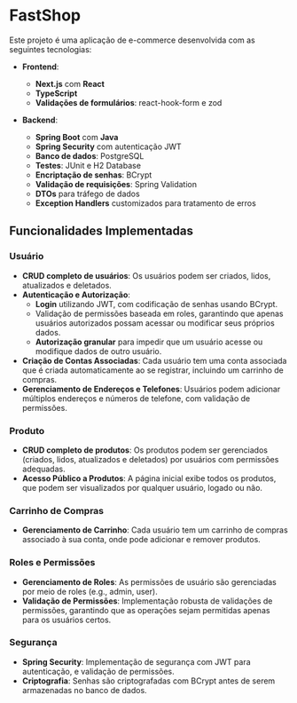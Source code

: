 # FastShop

Este projeto é uma aplicação de e-commerce desenvolvida com as seguintes tecnologias:

- **Frontend**: 
  - **Next.js** com **React**
  - **TypeScript**
  - **Validações de formulários**: react-hook-form e zod

- **Backend**: 
  - **Spring Boot** com **Java**
  - **Spring Security** com autenticação JWT
  - **Banco de dados**: PostgreSQL
  - **Testes**: JUnit e H2 Database
  - **Encriptação de senhas**: BCrypt
  - **Validação de requisições**: Spring Validation
  - **DTOs** para tráfego de dados
  - **Exception Handlers** customizados para tratamento de erros

## Funcionalidades Implementadas

### Usuário
- **CRUD completo de usuários**: Os usuários podem ser criados, lidos, atualizados e deletados. 
- **Autenticação e Autorização**:
  - **Login** utilizando JWT, com codificação de senhas usando BCrypt.
  - Validação de permissões baseada em roles, garantindo que apenas usuários autorizados possam acessar ou modificar seus próprios dados.
  - **Autorização granular** para impedir que um usuário acesse ou modifique dados de outro usuário.
- **Criação de Contas Associadas**: Cada usuário tem uma conta associada que é criada automaticamente ao se registrar, incluindo um carrinho de compras.
- **Gerenciamento de Endereços e Telefones**: Usuários podem adicionar múltiplos endereços e números de telefone, com validação de permissões.

### Produto
- **CRUD completo de produtos**: Os produtos podem ser gerenciados (criados, lidos, atualizados e deletados) por usuários com permissões adequadas.
- **Acesso Público a Produtos**: A página inicial exibe todos os produtos, que podem ser visualizados por qualquer usuário, logado ou não.

### Carrinho de Compras
- **Gerenciamento de Carrinho**: Cada usuário tem um carrinho de compras associado à sua conta, onde pode adicionar e remover produtos.

### Roles e Permissões
- **Gerenciamento de Roles**: As permissões de usuário são gerenciadas por meio de roles (e.g., admin, user).
- **Validação de Permissões**: Implementação robusta de validações de permissões, garantindo que as operações sejam permitidas apenas para os usuários certos.

### Segurança
- **Spring Security**: Implementação de segurança com JWT para autenticação, e validação de permissões.
- **Criptografia**: Senhas são criptografadas com BCrypt antes de serem armazenadas no banco de dados.
